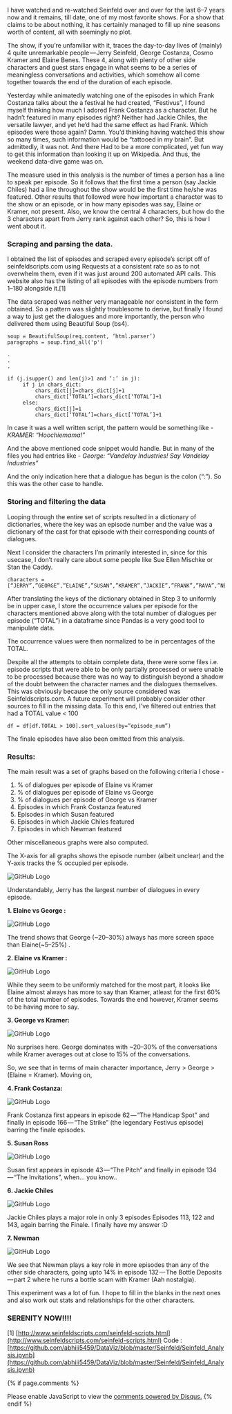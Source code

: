 I have watched and re-watched Seinfeld over and over for the last 6–7 years now and it remains, till date, one of my most favorite shows. For a show that claims to be about nothing, it has certainly managed to fill up nine seasons worth of content, all with seemingly no plot.

The show, if you’re unfamiliar with it, traces the day-to-day lives of (mainly) 4 quite unremarkable people — Jerry Seinfeld, George Costanza, Cosmo Kramer and Elaine Benes. These 4, along with plenty of other side characters and guest stars engage in what seems to be a series of meaningless conversations and activities, which somehow all come together towards the end of the duration of each episode.

Yesterday while animatedly watching one of the episodes in which Frank Costanza talks about the a festival he had created, “Festivus”, I found myself thinking how much I adored Frank Costanza as a character. But he hadn’t featured in many episodes right? Neither had Jackie Chiles, the versatile lawyer, and yet he’d had the same effect as had Frank. Which episodes were those again? Damn. You’d thinking having watched this show so many times, such information would be “tattooed in my brain”. But admittedly, it was not. And there Had to be a more complicated, yet fun way to get this information than looking it up on Wikipedia. And thus, the weekend data-dive game was on.

The measure used in this analysis is the number of times a person has a line to speak per episode. So it follows that the first time a person (say Jackie Chiles) had a line throughout the show would be the first time he/she was featured. Other results that followed were how important a character was to the show or an episode, or in how many episodes was say, Elaine or Kramer, not present. Also, we know the central 4 characters, but how do the 3 characters apart from Jerry rank against each other? So, this is how I went about it.


### Scraping and parsing the data.

I obtained the list of episodes and scraped every episode’s script off of seinfeldscripts.com <Hat-tip> using Requests at a consistent rate so as to not overwhelm them, even if it was just around 200 automated API calls. This website also has the listing of all episodes with the episode numbers from 1–180 alongside it.[1]

The data scraped was neither very manageable nor consistent in the form obtained. So a pattern was slightly troublesome to derive, but finally I found a way to just get the dialogues and more importantly, the person who delivered them using Beautiful Soup (bs4).

~~~~
soup = BeautifulSoup(req.content, ‘html.parser’)
paragraphs = soup.find_all('p')

.
.
.

if (j.isupper() and len(j)>1 and ‘:’ in j):
     if j in chars_dict:
         chars_dict[j]=chars_dict[j]+1
         chars_dict[‘TOTAL’]=chars_dict[‘TOTAL’]+1
     else:
         chars_dict[j]=1
         chars_dict[‘TOTAL’]=chars_dict[‘TOTAL’]+1
~~~~


In case it was a well written script, the pattern would be something like -
*KRAMER: “Hoochiemama!”*

And the above mentioned code snippet would handle. But in many of the files you had entries like -
*George: “Vandelay Industries! Say Vandelay Industries”*

And the only indication here that a dialogue has begun is the colon (“:”). So this was the other case to handle.

### Storing and filtering the data

Looping through the entire set of scripts resulted in a dictionary of dictionaries, where the key was an episode number and the value was a dictionary of the cast for that episode with their corresponding counts of dialogues.

Next I consider the characters I’m primarily interested in, since for this usecase, I don’t really care about some people like Sue Ellen Mischke or Stan the Caddy.

~~~~
characters =[“JERRY”,”GEORGE”,”ELAINE”,”SUSAN”,”KRAMER”,”JACKIE”,”FRANK”,”RAVA”,”NEWMAN”,”TOTAL”]
~~~~

After translating the keys of the dictionary obtained in Step 3 to uniformly be in upper case, I store the occurrence values per episode for the characters mentioned above along with the total number of dialogues per episode (“TOTAL”) in a dataframe since Pandas is a very good tool to manipulate data.

The occurrence values were then normalized to be in percentages of the TOTAL.

Despite all the attempts to obtain complete data, there were some files i.e. episode scripts that were able to be only partially processed or were unable to be processed because there was no way to distinguish beyond a shadow of the doubt between the character names and the dialogues themselves. This was obviously because the only source considered was Seinfeldscripts.com. A future experiment will probably consider other sources to fill in the missing data. To this end, I’ve filtered out entries that had a TOTAL value < 100

~~~~
df = df[df.TOTAL > 100].sort_values(by=”episode_num”)
~~~~

The finale episodes have also been omitted from this analysis.

### Results:

The main result was a set of graphs based on the following criteria I chose -

1. % of dialogues per episode of Elaine vs Kramer
2. % of dialogues per episode of Elaine vs George
3. % of dialogues per episode of George vs Kramer
4. Episodes in which Frank Costanza featured 
5. Episodes in which Susan featured
6. Episodes in which Jackie Chiles featured
7. Episodes in which Newman featured

Other miscellaneous graphs were also computed.

The X-axis for all graphs shows the episode number (albeit unclear) and the Y-axis tracks the % occupied per episode.

![GitHub Logo](https://raw.githubusercontent.com/abhiramr/DataViz/master/Seinfeld/all.png)


Understandably, Jerry has the largest number of dialogues in every episode.


__1. Elaine vs George :__

![GitHub Logo](https://raw.githubusercontent.com/abhiramr/DataViz/master/Seinfeld/ElaineVsGeorge.png)

The trend shows that George (~20–30%) always has more screen space than Elaine(~5–25%) .

__2. Elaine vs Kramer :__

![GitHub Logo](https://raw.githubusercontent.com/abhiramr/DataViz/master/Seinfeld/ElaineVsKramer.png)

While they seem to be uniformly matched for the most part, it looks like Elaine almost always has more to say than Kramer, atleast for the first 60% of the total number of episodes. Towards the end however, Kramer seems to be having more to say.

__3. George vs Kramer:__

![GitHub Logo](https://raw.githubusercontent.com/abhiramr/DataViz/master/Seinfeld/GeorgeVsKramer.png)

No surprises here. George dominates with ~20–30% of the conversations while Kramer averages out at close to 15% of the conversations.

So, we see that in terms of main character importance, Jerry > George > (Elaine = Kramer). Moving on,

__4. Frank Costanza:__

![GitHub Logo](https://raw.githubusercontent.com/abhiramr/DataViz/master/Seinfeld/Frank.png)

Frank Costanza first appears in episode 62 — “The Handicap Spot” and finally in episode 166 — “The Strike” (the legendary Festivus episode) barring the finale episodes.

__5. Susan Ross__

![GitHub Logo](https://raw.githubusercontent.com/abhiramr/DataViz/master/Seinfeld/Susan.png)

Susan first appears in episode 43 — “The Pitch” and finally in episode 134 — “The Invitations”, when… you know..

__6. Jackie Chiles__

![GitHub Logo](https://raw.githubusercontent.com/abhiramr/DataViz/master/Seinfeld/Jackie.png)

Jackie Chiles plays a major role in only 3 episodes Episodes 113, 122 and 143, again barring the Finale. I finally have my answer :D

__7. Newman__

![GitHub Logo](https://raw.githubusercontent.com/abhiramr/DataViz/master/Seinfeld/Newman.png)


We see that Newman plays a key role in more episodes than any of the other side characters, going upto 14% in episode 132 — The Bottle Deposits — part 2 where he runs a bottle scam with Kramer (Aah nostalgia).

This experiment was a lot of fun. I hope to fill in the blanks in the next ones and also work out stats and relationships for the other characters.

### SERENITY NOW!!!!

[1] [http://www.seinfeldscripts.com/seinfeld-scripts.html](http://www.seinfeldscripts.com/seinfeld-scripts.html)
Code : [https://github.com/abhiii5459/DataViz/blob/master/Seinfeld/Seinfeld_Analysis.ipynb](https://github.com/abhiii5459/DataViz/blob/master/Seinfeld/Seinfeld_Analysis.ipynb)


{% if page.comments %}
<div id="disqus_thread"></div>
<script>

/**
*  RECOMMENDED CONFIGURATION VARIABLES: EDIT AND UNCOMMENT THE SECTION BELOW TO INSERT DYNAMIC VALUES FROM YOUR PLATFORM OR CMS.
*  LEARN WHY DEFINING THESE VARIABLES IS IMPORTANT: https://disqus.com/admin/universalcode/#configuration-variables*/
/*
var disqus_config = function () {
this.page.url = abhiramr.github.io/2017-09-27-Data-Visualization-Exp1;  // Replace PAGE_URL with your page's canonical URL variable
this.page.identifier = 2017-09-27-Data-Visualization-Exp1; // Replace PAGE_IDENTIFIER with your page's unique identifier variable
};
*/
(function() { // DON'T EDIT BELOW THIS LINE
var d = document, s = d.createElement('script');
s.src = 'https://abhiramr.disqus.com/embed.js';
s.setAttribute('data-timestamp', +new Date());
(d.head || d.body).appendChild(s);
})();
</script>
<noscript>Please enable JavaScript to view the <a href="https://disqus.com/?ref_noscript">comments powered by Disqus.</a></noscript>
{% endif %}